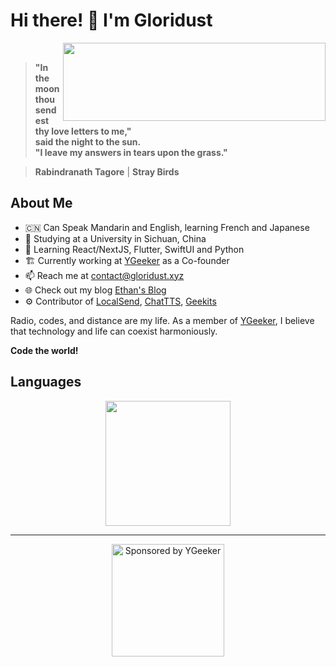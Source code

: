 # Hi there! 👋 I'm Gloridust

<div>
  <img src="https://github-readme-stats.vercel.app/api?username=Gloridust&show_icons=true&hide_title=true&hide=contribs&bg_color=4EBFFE,63C862,FFCA3D&title_color=f3f3f3&text_color=f3f3f3" height="125" width="420" align="right">
  <br>
  
  > **"In the moon thou sendest thy love letters to me,"**  
  > **said the night to the sun.**  
  > **"I leave my answers in tears upon the grass."**  
  
  > **Rabindranath Tagore** | **Stray Birds**  

</div>

## About Me

- 🇨🇳 Can Speak Mandarin and English, learning French and Japanese
- 🔭 Studying at a University in Sichuan, China
- 🌱 Learning React/NextJS, Flutter, SwiftUI and Python
- 🏗️ Currently working at [YGeeker](https://ygeeker.com) as a Co-founder
- 📫 Reach me at <contact@gloridust.xyz>
- 🌐 Check out my blog [Ethan's Blog](https://gloridust.xyz)
- ⚙️ Contributor of [LocalSend](https://github.com/localsend/localsend), [ChatTTS](https://github.com/2noise/ChatTTS), [Geekits](https://github.com/RiverTwilight/Geekits)

Radio, codes, and distance are my life. As a member of [YGeeker](https://github.com/ygeeker), I believe that technology and life can coexist harmoniously.

**Code the world!**

## Languages

<div align="center">
  <img src="https://github-readme-stats.vercel.app/api/top-langs/?username=Gloridust&hide=&hide_progress=true&langs_count=8&layout=compact&bg_color=4EBFFE,63C862,FFCA3D&title_color=f3f3f3&text_color=f3f3f3" height="200">
</div>

---

<div align="center">
  <a href="https://www.ygeeker.com">
    <img width="180" alt="Sponsored by YGeeker" src="https://www.ygeeker.com/badge/sponsor.png">
  </a>
</div>